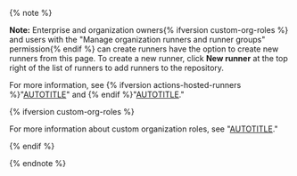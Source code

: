{% note %}

**Note:** Enterprise and organization owners{% ifversion custom-org-roles %} and users with the "Manage organization runners and runner groups" permission{% endif %} can create runners have the option to create new runners from this page. To create a new runner, click **New runner** at the top right of the list of runners to add runners to the repository.

For more information, see {% ifversion actions-hosted-runners %}"[AUTOTITLE](/actions/using-github-hosted-runners/managing-larger-runners)" and {% endif %}"[AUTOTITLE](/actions/hosting-your-own-runners/managing-self-hosted-runners/adding-self-hosted-runners)."

{% ifversion custom-org-roles %}

For more information about custom organization roles, see "[AUTOTITLE](/organizations/managing-peoples-access-to-your-organization-with-roles/about-custom-organization-roles)."

{% endif %}

{% endnote %}
